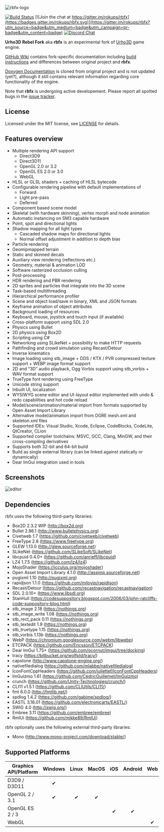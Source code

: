 ![rbfx-logo](https://user-images.githubusercontent.com/19151258/57008846-a292be00-6bfb-11e9-8303-d79e6dd36038.png)

[![Build Status](https://github.com/rokups/rbfx/workflows/.github/workflows/build.yml/badge.svg)](https://github.com/rokups/rbfx/actions)
[![Join the chat at https://gitter.im/rokups/rbfx](https://badges.gitter.im/rokups/rbfx.svg)](https://gitter.im/rokups/rbfx?utm_source=badge&utm_medium=badge&utm_campaign=pr-badge&utm_content=badge)
[![Discord Chat](https://img.shields.io/discord/560082228928053258.svg?logo=discord)](https://discord.gg/XKs73yf)

**Urho3D Rebel Fork** aka **rbfx** is an experimental fork of [Urho3D](http://urho3d.github.io/) game engine.

[GitHub Wiki](https://github.com/rokups/rbfx/wiki) contains fork-specific documentation including [build instructions](https://github.com/rokups/rbfx/wiki/first-application) and differences between original project and **rbfx**.

[Doxygen Documentation](https://rbfx.github.io/) is cloned from original project and is not updated (yet?), although it still contains relevant information regarding core functionality of the engine.

Note that **rbfx** is undergoing active developement. Please report all spotted bugs in the [issue tracker](https://github.com/rokups/rbfx/issues).

## License

Licensed under the MIT license, see [LICENSE](https://github.com/urho3d/Urho3D/blob/master/LICENSE) for details.

## Features overview

* Multiple rendering API support
  * Direct3D9
  * Direct3D11
  * OpenGL 2.0 or 3.2
  * OpenGL ES 2.0 or 3.0
  * WebGL
* HLSL or GLSL shaders + caching of HLSL bytecode
* Configurable rendering pipeline with default implementations of
  * Forward
  * Light pre-pass
  * Deferred
* Component based scene model
* Skeletal (with hardware skinning), vertex morph and node animation
* Automatic instancing on SM3 capable hardware
* Point, spot and directional lights
* Shadow mapping for all light types
  * Cascaded shadow maps for directional lights
  * Normal offset adjustment in addition to depth bias
* Particle rendering
* Geomipmapped terrain
* Static and skinned decals
* Auxiliary view rendering (reflections etc.)
* Geometry, material & animation LOD
* Software rasterized occlusion culling
* Post-processing
* HDR rendering and PBR rendering
* 2D sprites and particles that integrate into the 3D scene
* Task-based multithreading
* Hierarchical performance profiler
* Scene and object load/save in binary, XML and JSON formats
* Keyframe animation of object attributes
* Background loading of resources
* Keyboard, mouse, joystick and touch input (if available)
* Cross-platform support using SDL 2.0
* Physics using Bullet
* 2D physics using Box2D
* Scripting using C#
* Networking using SLikeNet + possibility to make HTTP requests
* Pathfinding and crowd simulation using Recast/Detour
* Inverse kinematics
* Image loading using stb_image + DDS / KTX / PVR compressed texture support + WEBP image format support
* 2D and “3D” audio playback, Ogg Vorbis support using stb_vorbis + WAV format support
* TrueType font rendering using FreeType
* Unicode string support
* Inbuilt UI, localization
* WYSIWYG scene editor and UI-layout editor implemented with undo & redo capabilities and hot code reload
* Model/scene/animation/material import from formats supported by Open Asset Import Library
* Alternative model/animation import from OGRE mesh.xml and skeleton.xml files
* Supported IDEs: Visual Studio, Xcode, Eclipse, CodeBlocks, CodeLite, QtCreator, CLion
* Supported compiler toolchains: MSVC, GCC, Clang, MinGW, and their cross-compiling derivatives
* Supports both 32-bit and 64-bit build
* Build as single external library (can be linked against statically or dynamically)
* Dear ImGui integration used in tools

## Screenshots

![editor](https://user-images.githubusercontent.com/19151258/49943614-09376980-fef1-11e8-88fe-8c26fcf30a59.jpg)

## Dependencies

rbfx uses the following third-party libraries:
- Box2D 2.3.2 WIP (http://box2d.org)
- Bullet 2.86.1 (http://www.bulletphysics.org)
- Civetweb 1.7 (https://github.com/civetweb/civetweb)
- FreeType 2.8 (https://www.freetype.org)
- GLEW 1.13.0 (http://glew.sourceforge.net)
- SLikeNet (https://github.com/SLikeSoft/SLikeNet)
- libcpuid 0.4.0+ (https://github.com/anrieff/libcpuid)
- LZ4 1.7.5 (https://github.com/lz4/lz4)
- MojoShader (https://icculus.org/mojoshader)
- Open Asset Import Library 4.1.0 (http://assimp.sourceforge.net)
- pugixml 1.10 (http://pugixml.org)
- rapidjson 1.1.0 (https://github.com/miloyip/rapidjson)
- Recast/Detour (https://github.com/recastnavigation/recastnavigation)
- SDL 2.0.10+ (https://www.libsdl.org)
- StanHull (https://codesuppository.blogspot.com/2006/03/john-ratcliffs-code-suppository-blog.html)
- stb_image 2.18 (https://nothings.org)
- stb_image_write 1.08 (https://nothings.org)
- stb_rect_pack 0.11 (https://nothings.org)
- stb_textedit 1.9 (https://nothings.org)
- stb_truetype 1.15 (https://nothings.org)
- stb_vorbis 1.13b (https://nothings.org)
- WebP (https://chromium.googlesource.com/webm/libwebp)
- ETCPACK (https://github.com/Ericsson/ETCPACK)
- Dear ImGui 1.75+ (https://github.com/ocornut/imgui/tree/docking)
- tracy (https://bitbucket.org/wolfpld/tracy/)
- capstone (http://www.capstone-engine.org/)
- nativefiledialog (https://github.com/mlabbe/nativefiledialog)
- IconFontCppHeaders (https://github.com/juliettef/IconFontCppHeaders)
- ImGuizmo 1.61 (https://github.com/CedricGuillemet/ImGuizmo)
- crunch (https://github.com/Unity-Technologies/crunch/)
- CLI11 v1.5.1 (https://github.com/CLIUtils/CLI11/)
- fmt 6.0.0 (http://fmtlib.net/)
- spdlog 1.4.2 (https://github.com/gabime/spdlog/)
- EASTL 3.16.01 (https://github.com/electronicarts/EASTL/)
- SWIG 4.0 (http://swig.org/)
- Embree 3.11 (https://github.com/embree/embree)
- RmlUi (https://github.com/mikke89/RmlUi)

rbfx optionally uses the following external third-party libraries:
- Mono (http://www.mono-project.com/download/stable/)

## Supported Platforms

| Graphics API/Platform | Windows | Linux | MacOS | iOS | Android | Web |
| --------------------- |:-------:|:-----:|:-----:|:---:|:-------:|:---:|
| D3D9 / D3D11          | ✔       |       |       |     |         |     |
| OpenGL 2 / 3.1        | ✔       | ✔     | ✔     |     |         |     |
| OpenGL ES 2 / 3       |         |       |       | ✔   | ✔       |     |
| WebGL                 |         |       |       |     |         | ✔   |
